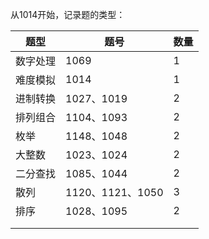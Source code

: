 从1014开始，记录题的类型：

| 题型     | 题号             | 数量 |
| -------- | ---------------- | ---- |
| 数字处理 | 1069             | 1    |
| 难度模拟 | 1014             | 1    |
| 进制转换 | 1027、1019       | 2    |
| 排列组合 | 1104、1093       | 2    |
| 枚举     | 1148、1048       | 2    |
| 大整数   | 1023、1024       | 2    |
| 二分查找 | 1085、1044       | 2    |
| 散列     | 1120、1121、1050 | 3    |
| 排序     | 1028、1095       | 2    |
|          |                  |      |
|          |                  |      |

